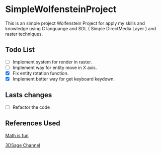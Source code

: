 # SimpleWolfensteinProject

This is an simple project Wolfenstein Project for apply my skills and knowledge
using C languange and SDL ( Simple DirectMedia Layer ) and raster techniques.

## Todo List

- [ ] Implement system for render in raster.
- [ ] Implement way for entity move in X axis.
- [x] Fix entity rotation function.
- [x] Implement better way for get keyboard keydown.

## Lasts changes

- [ ] Refactor the code

## References Used

[Math is fun](https://www.mathsisfun.com/)

[3DSage Channel](https://www.youtube.com/@3DSage/videos)